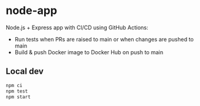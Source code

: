 # node-app

Node.js + Express app with CI/CD using GitHub Actions:
- Run tests when PRs are raised to main or when changes are pushed to main
- Build & push Docker image to Docker Hub on push to main

## Local dev
```bash
npm ci
npm test
npm start